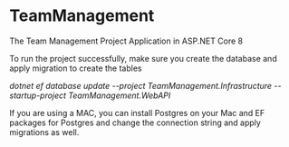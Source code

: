 # TeamManagement
The Team Management Project Application in ASP.NET Core 8

To run the project successfully, make sure you create the database and apply migration to create the tables

<i>dotnet ef database update --project TeamManagement.Infrastructure  --startup-project TeamManagement.WebAPI</i>

If you are using a MAC, you can install Postgres on your Mac and EF packages for Postgres and change the connection string and apply migrations as well.
